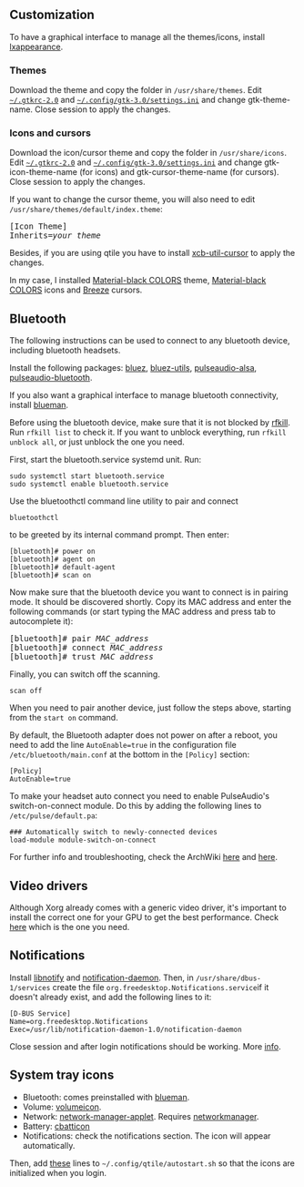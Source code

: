 ## Customization

To have a graphical interface to manage all the themes/icons, install [lxappearance](https://archlinux.org/packages/community/x86_64/lxappearance/).

### Themes

Download the theme and copy the folder in `/usr/share/themes`. Edit [`~/.gtkrc-2.0`](./.gtkrc-2.0) and [`~/.config/gtk-3.0/settings.ini`](./.config/gtk-3.0/settings.ini) and change gtk-theme-name. Close session to apply the changes.

### Icons and cursors

Download the icon/cursor theme and copy the folder in `/usr/share/icons`. Edit [`~/.gtkrc-2.0`](./.gtkrc-2.0) and [`~/.config/gtk-3.0/settings.ini`](./.config/gtk-3.0/settings.ini) and change gtk-icon-theme-name (for icons) and gtk-cursor-theme-name (for cursors). Close session to apply the changes.

If you want to change the cursor theme, you will also need to edit `/usr/share/themes/default/index.theme`:

<pre>
[Icon Theme]
Inherits=<i>your_theme</i>
</pre>

Besides, if you are using qtile you have to install [xcb-util-cursor](https://archlinux.org/packages/extra/x86_64/xcb-util-cursor/) to apply the changes.

In my case, I installed [Material-black COLORS](https://www.gnome-look.org/p/1316887/) theme, [Material-black COLORS](https://www.pling.com/p/1333360/) icons and [Breeze](https://www.gnome-look.org/p/999927/) cursors.

## Bluetooth

The following instructions can be used to connect to any bluetooth device, including bluetooth headsets.

Install the following packages: [bluez](https://archlinux.org/packages/extra/x86_64/bluez/), [bluez-utils](https://archlinux.org/packages/extra/x86_64/bluez-utils/), [pulseaudio-alsa](https://archlinux.org/packages/extra/x86_64/pulseaudio-alsa/), [pulseaudio-bluetooth](https://archlinux.org/packages/extra/x86_64/pulseaudio-bluetooth/).

If you also want a graphical interface to manage bluetooth connectivity, install [blueman](https://archlinux.org/packages/community/x86_64/blueman/).

Before using the bluetooth device, make sure that it is not blocked by [rfkill](https://wiki.archlinux.org/index.php/Network_configuration/Wireless#Rfkill_caveat). Run `rfkill list` to check it. If you want to unblock everything, run `rfkill unblock all`, or just unblock the one you need.

First, start the bluetooth.service systemd unit. Run:

```
sudo systemctl start bluetooth.service
sudo systemctl enable bluetooth.service
```

Use the bluetoothctl command line utility to pair and connect

```
bluetoothctl
```

to be greeted by its internal command prompt. Then enter:

```
[bluetooth]# power on
[bluetooth]# agent on
[bluetooth]# default-agent
[bluetooth]# scan on
```

Now make sure that the bluetooth device you want to connect is in pairing mode. It should be discovered shortly. Copy its MAC address and enter the following commands (or start typing the MAC address and press tab to autocomplete it):

<pre>
[bluetooth]# pair <i>MAC_address</i>
[bluetooth]# connect <i>MAC_address</i>
[bluetooth]# trust <i>MAC_address</i>
</pre>

Finally, you can switch off the scanning.

```
scan off
```

When you need to pair another device, just follow the steps above, starting from the `start on` command.

By default, the Bluetooth adapter does not power on after a reboot, you need to add the line `AutoEnable=true` in the configuration file `/etc/bluetooth/main.conf` at the bottom in the `[Policy]` section:

```
[Policy]
AutoEnable=true
```

To make your headset auto connect you need to enable PulseAudio's switch-on-connect module. Do this by adding the following lines to `/etc/pulse/default.pa`:

```
### Automatically switch to newly-connected devices
load-module module-switch-on-connect
```

For further info and troubleshooting, check the ArchWiki [here](https://wiki.archlinux.org/index.php/Bluetooth) and [here](https://wiki.archlinux.org/index.php/Bluetooth_headset).

## Video drivers

Although Xorg already comes with a generic video driver, it's important to install the correct one for your GPU to get the best performance. Check [here](https://wiki.archlinux.org/index.php/xorg#Driver_installation) which is the one you need.

## Notifications

Install [libnotify](https://archlinux.org/packages/extra/x86_64/libnotify/) and [notification-daemon](https://archlinux.org/packages/community/x86_64/notification-daemon/). Then, in `/usr/share/dbus-1/services` create the file `org.freedesktop.Notifications.service`if it doesn't already exist, and add the following lines to it:

```
[D-BUS Service]
Name=org.freedesktop.Notifications
Exec=/usr/lib/notification-daemon-1.0/notification-daemon
```

Close session and after login notifications should be working. More [info](https://wiki.archlinux.org/index.php/Desktop_notifications).

## System tray icons

- Bluetooth: comes preinstalled with [blueman](https://archlinux.org/packages/community/x86_64/blueman/).
- Volume: [volumeicon](https://archlinux.org/packages/community/x86_64/volumeicon/).
- Network: [network-manager-applet](https://archlinux.org/packages/extra/x86_64/network-manager-applet/). Requires [networkmanager](https://archlinux.org/packages/extra/x86_64/networkmanager/).
- Battery: [cbatticon](https://archlinux.org/packages/community/x86_64/cbatticon/)
- Notifications: check the notifications section. The icon will appear automatically.

Then, add [these](./.config/qtile/autostart.sh) lines to `~/.config/qtile/autostart.sh` so that the icons are initialized when you login.
